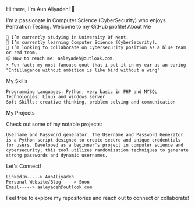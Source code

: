 Hi there, I'm Aun Aliyadeh! 👋

I'm a passionate in Computer Science (CyberSecurity) who enjoys Pentration Testing. Welcome to my GitHub profile!
About Me

    🔭 I’m currently studying in University Of Kent.
    🌱 I’m currently learning Computer Science (CyberSecurity).
    👯 I’m looking to collaborate on Cybersecurity position as a blue team or red team.
    📫 How to reach me: aaleyadeh@outlook.com.
    ⚡ Fun fact: my most famouse qout that i put it in my ear as an earing "Intillagance without ambition is like bird without a wing".

My Skills

    Programming Languages: Python, very basic in PHP and MYSQL
    Technologies: Linux and windows server
    Soft Skills: creative thinking, problem solving and communication

My Projects

Check out some of my notable projects:

    Username and Password generator: The Username and Password Generator is a Python script designed to create secure and unique credentials for users. Developed as a beginner's project in computer science and cybersecurity, this tool utilizes randomization techniques to generate strong passwords and dynamic usernames.

Let's Connect!

    LinkedIn-----> AunAliyadeh
    Personal Website/Blog-----> Soon
    Email-----> aaleyadeh@outlook.com

Feel free to explore my repositories and reach out to connect or collaborate!

